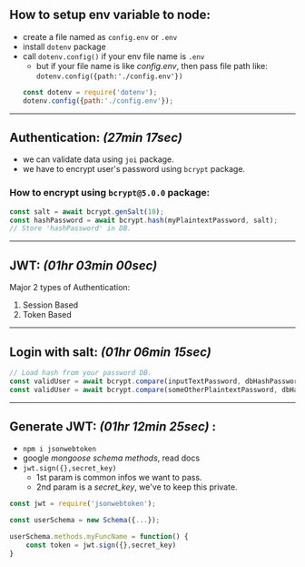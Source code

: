 ## How to setup env variable to node:
- create a file named as `config.env` or `.env`
- install `dotenv` package
- call `dotenv.config()` if your env file name is `.env`
    - but if your file name is like *config.env*, then pass file path like: `dotenv.config({path:'./config.env'})`
    ```js
    const dotenv = require('dotenv');
    dotenv.config({path:'./config.env'});
    ```

---
## Authentication: *(27min 17sec)*

- we can validate data using `joi` package.
- we have to encrypt user's password using `bcrypt` package.

### How to encrypt using `bcrypt@5.0.0` package:

```js
const salt = await bcrypt.genSalt(10);
const hashPassword = await bcrypt.hash(myPlaintextPassword, salt);
// Store 'hashPassword' in DB.
```
---
## JWT: *(01hr 03min 00sec)*
Major 2 types of Authentication:
1. Session Based
2. Token Based

---
## Login with salt: *(01hr 06min 15sec)*

```js
// Load hash from your password DB.
const validUser = await bcrypt.compare(inputTextPassword, dbHashPassword); // true
const validUser = await bcrypt.compare(someOtherPlaintextPassword, dbHashPassword); // false
```
---

## Generate JWT: *(01hr 12min 25sec)* :

- `npm i jsonwebtoken`
- google *mongoose schema methods*, read docs
- `jwt.sign({},secret_key)`
    - 1st param is common infos we want to pass.
    - 2nd param is a *secret_key*, we've to keep this private.

```js
const jwt = require('jsonwebtoken');

const userSchema = new Schema({...});

userSchema.methods.myFuncName = function() {
    const token = jwt.sign({},secret_key)
}

```